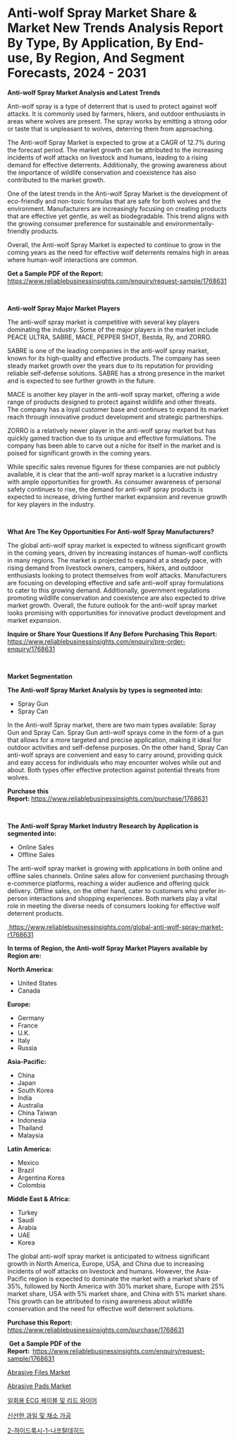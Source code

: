 <p><h1>Anti-wolf Spray Market Share & Market New Trends Analysis Report By Type, By Application, By End-use, By Region, And Segment Forecasts, 2024 - 2031</h1></p><p><strong>Anti-wolf Spray Market Analysis and Latest Trends</strong></p>
<p><p>Anti-wolf spray is a type of deterrent that is used to protect against wolf attacks. It is commonly used by farmers, hikers, and outdoor enthusiasts in areas where wolves are present. The spray works by emitting a strong odor or taste that is unpleasant to wolves, deterring them from approaching.</p><p>The Anti-wolf Spray Market is expected to grow at a CAGR of 12.7% during the forecast period. The market growth can be attributed to the increasing incidents of wolf attacks on livestock and humans, leading to a rising demand for effective deterrents. Additionally, the growing awareness about the importance of wildlife conservation and coexistence has also contributed to the market growth.</p><p>One of the latest trends in the Anti-wolf Spray Market is the development of eco-friendly and non-toxic formulas that are safe for both wolves and the environment. Manufacturers are increasingly focusing on creating products that are effective yet gentle, as well as biodegradable. This trend aligns with the growing consumer preference for sustainable and environmentally-friendly products.</p><p>Overall, the Anti-wolf Spray Market is expected to continue to grow in the coming years as the need for effective wolf deterrents remains high in areas where human-wolf interactions are common.</p></p>
<p><strong>Get a Sample PDF of the Report:&nbsp;</strong> <a href="https://www.reliablebusinessinsights.com/enquiry/request-sample/1768631">https://www.reliablebusinessinsights.com/enquiry/request-sample/1768631</a></p>
<p>&nbsp;</p>
<p><strong>Anti-wolf Spray Major Market Players</strong></p>
<p><p>The anti-wolf spray market is competitive with several key players dominating the industry. Some of the major players in the market include PEACE ULTRA, SABRE, MACE, PEPPER SHOT, Bestda, Ry, and ZORRO. </p><p>SABRE is one of the leading companies in the anti-wolf spray market, known for its high-quality and effective products. The company has seen steady market growth over the years due to its reputation for providing reliable self-defense solutions. SABRE has a strong presence in the market and is expected to see further growth in the future.</p><p>MACE is another key player in the anti-wolf spray market, offering a wide range of products designed to protect against wildlife and other threats. The company has a loyal customer base and continues to expand its market reach through innovative product development and strategic partnerships.</p><p>ZORRO is a relatively newer player in the anti-wolf spray market but has quickly gained traction due to its unique and effective formulations. The company has been able to carve out a niche for itself in the market and is poised for significant growth in the coming years.</p><p>While specific sales revenue figures for these companies are not publicly available, it is clear that the anti-wolf spray market is a lucrative industry with ample opportunities for growth. As consumer awareness of personal safety continues to rise, the demand for anti-wolf spray products is expected to increase, driving further market expansion and revenue growth for key players in the industry.</p></p>
<p>&nbsp;</p>
<p><strong>What Are The Key Opportunities For Anti-wolf Spray Manufacturers?</strong></p>
<p><p>The global anti-wolf spray market is expected to witness significant growth in the coming years, driven by increasing instances of human-wolf conflicts in many regions. The market is projected to expand at a steady pace, with rising demand from livestock owners, campers, hikers, and outdoor enthusiasts looking to protect themselves from wolf attacks. Manufacturers are focusing on developing effective and safe anti-wolf spray formulations to cater to this growing demand. Additionally, government regulations promoting wildlife conservation and coexistence are also expected to drive market growth. Overall, the future outlook for the anti-wolf spray market looks promising with opportunities for innovative product development and market expansion.</p></p>
<p><strong>Inquire or Share Your Questions If Any Before Purchasing This Report:</strong> <a href="https://www.reliablebusinessinsights.com/enquiry/pre-order-enquiry/1768631">https://www.reliablebusinessinsights.com/enquiry/pre-order-enquiry/1768631</a></p>
<p>&nbsp;</p>
<p><strong>Market Segmentation</strong></p>
<p><strong>The Anti-wolf Spray Market Analysis by types is segmented into:</strong></p>
<p><ul><li>Spray Gun</li><li>Spray Can</li></ul></p>
<p><p>In the Anti-wolf Spray market, there are two main types available: Spray Gun and Spray Can. Spray Gun anti-wolf sprays come in the form of a gun that allows for a more targeted and precise application, making it ideal for outdoor activities and self-defense purposes. On the other hand, Spray Can anti-wolf sprays are convenient and easy to carry around, providing quick and easy access for individuals who may encounter wolves while out and about. Both types offer effective protection against potential threats from wolves.</p></p>
<p><strong>Purchase this Report:&nbsp;</strong><a href="https://www.reliablebusinessinsights.com/purchase/1768631">https://www.reliablebusinessinsights.com/purchase/1768631</a></p>
<p>&nbsp;</p>
<p><strong>The Anti-wolf Spray Market Industry Research by Application is segmented into:</strong></p>
<p><ul><li>Online Sales</li><li>Offline Sales</li></ul></p>
<p><p>The anti-wolf spray market is growing with applications in both online and offline sales channels. Online sales allow for convenient purchasing through e-commerce platforms, reaching a wider audience and offering quick delivery. Offline sales, on the other hand, cater to customers who prefer in-person interactions and shopping experiences. Both markets play a vital role in meeting the diverse needs of consumers looking for effective wolf deterrent products.</p></p>
<p><a href="https://www.reliablebusinessinsights.com/global-anti-wolf-spray-market-r1768631">&nbsp;https://www.reliablebusinessinsights.com/global-anti-wolf-spray-market-r1768631</a></p>
<p><strong>In terms of Region, the Anti-wolf Spray Market Players available by Region are:</strong></p>
<p>
    <p> <strong> North America: </strong>
        <ul>
            <li>United States</li>
            <li>Canada</li>
        </ul>
        </p> 
    <p> <strong> Europe: </strong>
        <ul>
            <li>Germany</li>
            <li>France</li>
            <li>U.K.</li>
            <li>Italy</li>
            <li>Russia</li>
        </ul>
        </p> 
    <p> <strong> Asia-Pacific: </strong>
        <ul>
            <li>China</li>
            <li>Japan</li>
            <li>South Korea</li>
            <li>India</li>
            <li>Australia</li>
            <li>China Taiwan</li>
            <li>Indonesia</li>
            <li>Thailand</li>
            <li>Malaysia</li>
        </ul>
        </p> 
    <p> <strong> Latin America: </strong>
        <ul>
            <li>Mexico</li>
            <li>Brazil</li>
            <li>Argentina Korea</li>
            <li>Colombia</li>
        </ul>
        </p> 
    <p> <strong> Middle East & Africa: </strong>
        <ul>
            <li>Turkey</li>
            <li>Saudi</li>
            <li>Arabia</li>
            <li>UAE</li>
            <li>Korea</li>
        </ul>
    </p>
    </p>
<p><p>The global anti-wolf spray market is anticipated to witness significant growth in North America, Europe, USA, and China due to increasing incidents of wolf attacks on livestock and humans. However, the Asia-Pacific region is expected to dominate the market with a market share of 35%, followed by North America with 30% market share, Europe with 25% market share, USA with 5% market share, and China with 5% market share. This growth can be attributed to rising awareness about wildlife conservation and the need for effective wolf deterrent solutions.</p></p>
<p><strong>Purchase this Report: </strong><a href="https://www.reliablebusinessinsights.com/purchase/1768631">https://www.reliablebusinessinsights.com/purchase/1768631</a></p>
<p>&nbsp;<strong>Get a Sample PDF of the Report:&nbsp;&nbsp;</strong><a href="https://www.reliablebusinessinsights.com/enquiry/request-sample/1768631">https://www.reliablebusinessinsights.com/enquiry/request-sample/1768631</a></p>
<p><strong></strong></p>
<p><p><a href="https://github.com/almainyongb/Market-Research-Report-List-1/blob/main/abrasive-files-market.md">Abrasive Files Market</a></p><p><a href="https://github.com/claudianurdin/Market-Research-Report-List-1/blob/main/abrasive-pads-market.md">Abrasive Pads Market</a></p><p><a href="https://github.com/rustymarie2024/Market-Research-Report-List-1/blob/main/6582244153252.md">일회용 ECG 케이블 및 리드 와이어</a></p><p><a href="https://github.com/jimahmed0511/Market-Research-Report-List-1/blob/main/5228343153253.md">신선한 과일 및 채소 가공</a></p><p><a href="https://medium.com/@dallasrrellwg/2-hydroxy-1-naphthaldehyde-%EC%8B%9C%EC%9E%A5-%EC%A1%B0%EC%82%AC-%EB%B3%B4%EA%B3%A0%EC%84%9C%EC%97%90%EB%8A%94-2024%EB%85%84%EB%B6%80%ED%84%B0-2031%EB%85%84%EA%B9%8C%EC%A7%80-cagr-%EC%98%88%EC%83%81-%EC%8B%9C%EC%9E%A5-%EA%B7%9C%EB%AA%A8-%EC%A0%90%EC%9C%A0%EC%9C%A8-%EB%B0%8F-%EC%84%B1%EC%9E%A5%EB%A5%A0%EC%97%90-%EB%8C%80%ED%95%9C-%EB%B6%84%EC%84%9D%EC%9D%B4-%ED%8F%AC%ED%95%A8%EB%90%98%EC%96%B4-16511da363f7">2-하이드록시-1-나프탈데히드</a></p></p>